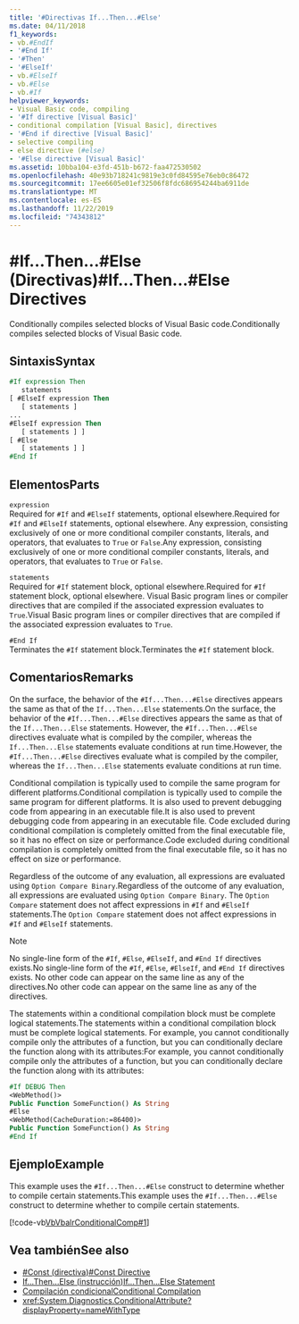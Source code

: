 ```yaml
---
title: '#Directivas If...Then...#Else'
ms.date: 04/11/2018
f1_keywords:
- vb.#EndIf
- '#End If'
- '#Then'
- '#ElseIf'
- vb.#ElseIf
- vb.#Else
- vb.#If
helpviewer_keywords:
- Visual Basic code, compiling
- '#If directive [Visual Basic]'
- conditional compilation [Visual Basic], directives
- '#End if directive [Visual Basic]'
- selective compiling
- else directive (#else)
- '#Else directive [Visual Basic]'
ms.assetid: 10bba104-e3fd-451b-b672-faa472530502
ms.openlocfilehash: 40e93b718241c9819e3c0fd84595e76eb0c86472
ms.sourcegitcommit: 17ee6605e01ef32506f8fdc686954244ba6911de
ms.translationtype: MT
ms.contentlocale: es-ES
ms.lasthandoff: 11/22/2019
ms.locfileid: "74343812"
---
```

# <a name="ifthenelse-directives"></a><span data-ttu-id="0ce10-102">#If...Then...#Else (Directivas)</span><span class="sxs-lookup"><span data-stu-id="0ce10-102">#If...Then...#Else Directives</span></span>

<span data-ttu-id="0ce10-103">Conditionally compiles selected blocks of Visual Basic code.</span><span class="sxs-lookup"><span data-stu-id="0ce10-103">Conditionally compiles selected blocks of Visual Basic code.</span></span>

## <a name="syntax"></a><span data-ttu-id="0ce10-104">Sintaxis</span><span class="sxs-lookup"><span data-stu-id="0ce10-104">Syntax</span></span>

```vb
#If expression Then
   statements
[ #ElseIf expression Then
   [ statements ]
...
#ElseIf expression Then
   [ statements ] ]
[ #Else
   [ statements ] ]
#End If
```

## <a name="parts"></a><span data-ttu-id="0ce10-105">Elementos</span><span class="sxs-lookup"><span data-stu-id="0ce10-105">Parts</span></span>

`expression`  
<span data-ttu-id="0ce10-106">Required for `#If` and `#ElseIf` statements, optional elsewhere.</span><span class="sxs-lookup"><span data-stu-id="0ce10-106">Required for `#If` and `#ElseIf` statements, optional elsewhere.</span></span> <span data-ttu-id="0ce10-107">Any expression, consisting exclusively of one or more conditional compiler constants, literals, and operators, that evaluates to `True` or `False`.</span><span class="sxs-lookup"><span data-stu-id="0ce10-107">Any expression, consisting exclusively of one or more conditional compiler constants, literals, and operators, that evaluates to `True` or `False`.</span></span>

`statements`  
<span data-ttu-id="0ce10-108">Required for `#If` statement block, optional elsewhere.</span><span class="sxs-lookup"><span data-stu-id="0ce10-108">Required for `#If` statement block, optional elsewhere.</span></span> <span data-ttu-id="0ce10-109">Visual Basic program lines or compiler directives that are compiled if the associated expression evaluates to `True`.</span><span class="sxs-lookup"><span data-stu-id="0ce10-109">Visual Basic program lines or compiler directives that are compiled if the associated expression evaluates to `True`.</span></span>

`#End If`  
<span data-ttu-id="0ce10-110">Terminates the `#If` statement block.</span><span class="sxs-lookup"><span data-stu-id="0ce10-110">Terminates the `#If` statement block.</span></span>

## <a name="remarks"></a><span data-ttu-id="0ce10-111">Comentarios</span><span class="sxs-lookup"><span data-stu-id="0ce10-111">Remarks</span></span>

<span data-ttu-id="0ce10-112">On the surface, the behavior of the `#If...Then...#Else` directives appears the same as that of the `If...Then...Else` statements.</span><span class="sxs-lookup"><span data-stu-id="0ce10-112">On the surface, the behavior of the `#If...Then...#Else` directives appears the same as that of the `If...Then...Else` statements.</span></span> <span data-ttu-id="0ce10-113">However, the `#If...Then...#Else` directives evaluate what is compiled by the compiler, whereas the `If...Then...Else` statements evaluate conditions at run time.</span><span class="sxs-lookup"><span data-stu-id="0ce10-113">However, the `#If...Then...#Else` directives evaluate what is compiled by the compiler, whereas the `If...Then...Else` statements evaluate conditions at run time.</span></span>

<span data-ttu-id="0ce10-114">Conditional compilation is typically used to compile the same program for different platforms.</span><span class="sxs-lookup"><span data-stu-id="0ce10-114">Conditional compilation is typically used to compile the same program for different platforms.</span></span> <span data-ttu-id="0ce10-115">It is also used to prevent debugging code from appearing in an executable file.</span><span class="sxs-lookup"><span data-stu-id="0ce10-115">It is also used to prevent debugging code from appearing in an executable file.</span></span> <span data-ttu-id="0ce10-116">Code excluded during conditional compilation is completely omitted from the final executable file, so it has no effect on size or performance.</span><span class="sxs-lookup"><span data-stu-id="0ce10-116">Code excluded during conditional compilation is completely omitted from the final executable file, so it has no effect on size or performance.</span></span>

<span data-ttu-id="0ce10-117">Regardless of the outcome of any evaluation, all expressions are evaluated using `Option Compare Binary`.</span><span class="sxs-lookup"><span data-stu-id="0ce10-117">Regardless of the outcome of any evaluation, all expressions are evaluated using `Option Compare Binary`.</span></span> <span data-ttu-id="0ce10-118">The `Option Compare` statement does not affect expressions in `#If` and `#ElseIf` statements.</span><span class="sxs-lookup"><span data-stu-id="0ce10-118">The `Option Compare` statement does not affect expressions in `#If` and `#ElseIf` statements.</span></span>

> [!NOTE]
> <span data-ttu-id="0ce10-119">No single-line form of the `#If`, `#Else`, `#ElseIf`, and `#End If` directives exists.</span><span class="sxs-lookup"><span data-stu-id="0ce10-119">No single-line form of the `#If`, `#Else`, `#ElseIf`, and `#End If` directives exists.</span></span> <span data-ttu-id="0ce10-120">No other code can appear on the same line as any of the directives.</span><span class="sxs-lookup"><span data-stu-id="0ce10-120">No other code can appear on the same line as any of the directives.</span></span>

<span data-ttu-id="0ce10-121">The statements within a conditional compilation block must be complete logical statements.</span><span class="sxs-lookup"><span data-stu-id="0ce10-121">The statements within a conditional compilation block must be complete logical statements.</span></span> <span data-ttu-id="0ce10-122">For example, you cannot conditionally compile only the attributes of a function, but you can conditionally declare the function along with its attributes:</span><span class="sxs-lookup"><span data-stu-id="0ce10-122">For example, you cannot conditionally compile only the attributes of a function, but you can conditionally declare the function along with its attributes:</span></span>

```vb
#If DEBUG Then
<WebMethod()>
Public Function SomeFunction() As String
#Else
<WebMethod(CacheDuration:=86400)>
Public Function SomeFunction() As String
#End If
```

## <a name="example"></a><span data-ttu-id="0ce10-123">Ejemplo</span><span class="sxs-lookup"><span data-stu-id="0ce10-123">Example</span></span>

<span data-ttu-id="0ce10-124">This example uses the `#If...Then...#Else` construct to determine whether to compile certain statements.</span><span class="sxs-lookup"><span data-stu-id="0ce10-124">This example uses the `#If...Then...#Else` construct to determine whether to compile certain statements.</span></span>

[!code-vb[VbVbalrConditionalComp#1](~/samples/snippets/visualbasic/VS_Snippets_VBCSharp/VbVbalrConditionalComp/VB/Class1.vb#1)]

## <a name="see-also"></a><span data-ttu-id="0ce10-125">Vea también</span><span class="sxs-lookup"><span data-stu-id="0ce10-125">See also</span></span>

- [<span data-ttu-id="0ce10-126">#Const (directiva)</span><span class="sxs-lookup"><span data-stu-id="0ce10-126">#Const Directive</span></span>](../../../visual-basic/language-reference/directives/const-directive.md)
- [<span data-ttu-id="0ce10-127">If...Then...Else (instrucción)</span><span class="sxs-lookup"><span data-stu-id="0ce10-127">If...Then...Else Statement</span></span>](../../../visual-basic/language-reference/statements/if-then-else-statement.md)
- [<span data-ttu-id="0ce10-128">Compilación condicional</span><span class="sxs-lookup"><span data-stu-id="0ce10-128">Conditional Compilation</span></span>](../../../visual-basic/programming-guide/program-structure/conditional-compilation.md)
- <xref:System.Diagnostics.ConditionalAttribute?displayProperty=nameWithType>
